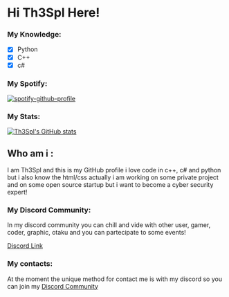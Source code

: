 # Hi Th3Spl Here!

### My Knowledge:
- [x] Python
- [x] C++
- [x] c#

### My Spotify:
[![spotify-github-profile](https://spotify-github-profile.vercel.app/api/view?uid=31e2zm5f74xifzyo73v62bg6kp7a&cover_image=true&theme=natemoo-re&bar_color=1138d4&bar_color_cover=false)](https://spotify-github-profile.vercel.app/api/view?uid=31e2zm5f74xifzyo73v62bg6kp7a&redirect=true)

### My Stats:
[![Th3Spl's GitHub stats](https://github-readme-stats.vercel.app/api?username=Th3Spl&bg_color=373F51&title_color=DF795E&show_icons=true)](https://github.com/anuraghazra/github-readme-stats)

## Who am i :
I am Th3Spl and this is my GitHub profile
i love code in c++, c# and python but i also 
know the html/css actually i am working on some 
private project and on some open source startup
but i want to become a cyber security expert!

### My Discord Community:
In my discord community you can chill and vide with other 
user, gamer, coder, graphic, otaku and you can partecipate
to some events!

[Discord Link](https://discord.gg/635ysHGDG6)

### My contacts:
At the moment the unique method for 
contact me is with my discord so you can join 
my [Discord Community](https://github.com/Th3Spl/Th3Spl/blob/main/README.md#hi-th3spl-here)
<br />

